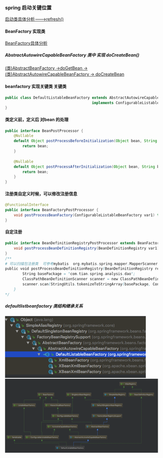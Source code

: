 ### spring 启动关键位置
[启动类具体分析--->refresh()](refresh.md)

#### BeanFactory 实现类
[BeanFactory具体分析](beanfactory.md)
#####  AbstractAutowireCapableBeanFactory 类中 实现 doCreateBean()
[(类)AbstractBeanFactory ->doGetBean -> (类)AbstractAutowireCapableBeanFactory -> doCreateBean](createbean.md)


#### beanfactory 实现关键类 关键类
```java
public class DefaultListableBeanFactory extends AbstractAutowireCapableBeanFactory 
                                        implements ConfigurableListableBeanFactory, BeanDefinitionRegistry, Serializable {
}
```

#### 类定义前，定义后  对bean 的处理
```java
public interface BeanPostProcessor {
    @Nullable
    default Object postProcessBeforeInitialization(Object bean, String beanName) throws BeansException {
        return bean;
    }

    @Nullable
    default Object postProcessAfterInitialization(Object bean, String beanName) throws BeansException {
        return bean;
    }
}
```

#### 注册类自定义时候，可以修改注册信息
```java
@FunctionalInterface
public interface BeanFactoryPostProcessor {
    void postProcessBeanFactory(ConfigurableListableBeanFactory var1) throws BeansException;
}
```

#### 自定注册
```java
public interface BeanDefinitionRegistryPostProcessor extends BeanFactoryPostProcessor {
    void postProcessBeanDefinitionRegistry(BeanDefinitionRegistry var1) throws BeansException;
}
/**
# 可以扫描包注册类  可参考mybatis  org.mybatis.spring.mapper.MapperScannerConfigurer 类
public void postProcessBeanDefinitionRegistry(BeanDefinitionRegistry registry) throws BeansException {
        String basePackage = "com.tian.spring.analysis.dao";
        ClassPathBeanDefinitionScanner scanner = new ClassPathBeanDefinitionScanner(registry);
        scanner.scan(StringUtils.tokenizeToStringArray(basePackage, ConfigurableApplicationContext.CONFIG_LOCATION_DELIMITERS));
    }
*/

```


##### defaultlistbeanfactory 类结构继承关系 
![defaultlistbeanfactory.jpg](img/defaultlistbeanfactory.jpg)
![tuopu-defaultlistbeanfactory.jpg](img/tuopu-defaultlistbeanfactory.jpg)

